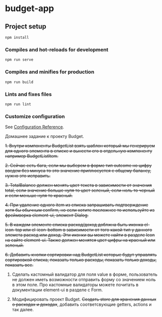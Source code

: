 # budget-app

## Project setup
```
npm install
```

### Compiles and hot-reloads for development
```
npm run serve
```

### Compiles and minifies for production
```
npm run build
```

### Lints and fixes files
```
npm run lint
```

### Customize configuration
See [Configuration Reference](https://cli.vuejs.org/config/).

Домашнее задание к проекту Budget.

 ~~1. Внутри компоненты BudgetList взять шаблон который мы генерируем для одного элемента в списке и вынести его в отдельную компоненту например BudgetListItem.~~ 

~~2. Сейчас есть бага, если мы выберем в форме тип outcome но цифру введем без минуса то это значение приплюсуется с общему балансу, нужно это исправить.~~

~~3. TotalBalance должен менять цвет текста в зависимости от значения total, если значение больше нуля то цвет  зеленый, если ноль то черный и если меньше нуля то красный.~~

~~4. При удаление одного item из списка запрашивать подтверждение хотя бы  обычным confirm, но если хотите посложнее то используйте из фреймворка element-ui, элемент Dialog.~~

~~5. В каждом элементе списка расход/доход доблжна быть иконка el-icon-top или el-icon-bottom в зависимости от того какой тип у данного элемета расход или доход. Эти иконки вы можете найти в разделе Icon на сайте element-ui.  Также должен менятся цвет цифры на красный или зеленый.~~

~~6. Добавить кнопки сортировки над BudgetList которые будут управлять сортировкой списка, показать только расходы, показать только доходы, показать все.~~

1. Сделать кастомный валидатор для поля value в форме, пользователь не должен иметь возможности отправить форму со значением ноль в этом поле. Про кастомные валидаторы можете почитать в документации element-ui в разделе с Form.

2. Модифицировать проект Budget. ~~Создать store для хранения данных о расходах и доходах~~, добавить соответсвующие getters, actions и так далее.
